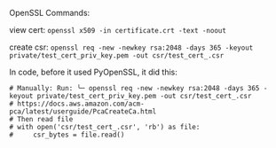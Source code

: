 OpenSSL Commands:

view cert:
`openssl x509 -in certificate.crt -text -noout`

create csr: 
`openssl req -new -newkey rsa:2048 -days 365 -keyout private/test_cert_priv_key.pem -out csr/test_cert_.csr`

In code, before it used PyOpenSSL, it did this:
```
# Manually: Run: ╰─ openssl req -new -newkey rsa:2048 -days 365 -keyout private/test_cert_priv_key.pem -out csr/test_cert_.csr
# https://docs.aws.amazon.com/acm-pca/latest/userguide/PcaCreateCa.html
# Then read file
# with open('csr/test_cert_.csr', 'rb') as file:
#     csr_bytes = file.read()
```
